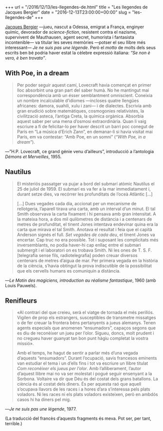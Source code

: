 +++
url = "/2016/12/13/les-llegendes-de.html"
title = "Les llegendes de Jacques Bergier"
date = "2016-12-13T23:00:00+00:00"
slug = "les-llegendes-de"
+++

[Jacques Bergier](https://fr.wikipedia.org/wiki/Jacques_Bergier) —jueu, nascut a Odessa, emigrat a França, enginyer químic, devorador de *science-fiction*, resistent contra el nazisme, supervivent de Mauthausen, agent secret, humorista i fantasista incontenible— va titular les seves memòries —potser el seu llibre més interessant— *Je ne suis pas une légende*. Però el *motto* de molts dels seus escrits ben bé podria haver estat la cèlebre expressió italiana: *“Se non è vero, è ben trovato”*.

## With Poe, in a dream

> Per poder seguir aquest camí, Lovecraft havia començat en primer lloc absorbint una gran part del saber humà. No he mantingut mai correspondència amb un ésser semblantment omniscient. Coneixia un nombre incalculable d’idiomes —incloses quatre llengües africanes: damora, suahili, xulu i zani— i de dialectes. Escrivia amb gran erudició sobre matemàtiques, cosmogonies relativistes, la civilització asteca, l’antiga Creta, la química orgànica. Absorbia aquest saber per una mena d’osmosi extraordinària. Quan li vaig escriure a fi de felicitar-lo per haver descrit un barri poc conegut de París en “La música d’Erich Zann”, en demanar-li si havia visitat mai París, em va contestar: “Amb Poe, en un somni” (*“With Poe, in a dream”*).

—”H.P. Lovecraft, ce grand génie venu d’ailleurs”, introducció a l’antologia *Démons et Merveilles*, 1955.

## Nautilus

> El misteriós passatger va pujar a bord del submarí atòmic Nautilus el 25 de juliol de 1959. El submarí es va fer a la mar immediatament i, durant setze dies, va recórrer les profunditats de l’oceà Atlàntic […]
> 
> […] Dues vegades cada dia, accionat per un mecanisme de rellotgeria, l’aparell tirava una carta, amb un interval d’un minut. El tal Smith observava la carta fixament i hi pensava amb gran intensitat. A la mateixa hora, a dos mil quilòmetres de distància i a centenars de metres de profunditat, el tinent Jones intentava endevinar quina era la carta que mirava el tal Smith. Anotava el resultat i feia que el capità Anderson signés el full. *Set vegades de cada deu*, el tinent Jones va encertar. Cap truc no era possible. Tot i suposant les complicitats més inversemblants, no podia haver-hi cap enllaç entre el submari submergit i el laboratori on es trobava Smith. Ni les ones de T. S. F. [telegrafia sense fils, radiotelegrafia] poden creuar diversos centenars de metres d’aigua de mar. Per primera vegada en la història de la ciència, s’havia obtingut la prova indiscutible de la possibilitat que els cervells humans es comuniquin a distància.

—*Le Matin des magiciens, introduction au réalisme fantastique*, 1960 (amb Louis Pauwels).

## Renifleurs

> «Al contrari del que creieu, serà el viatge de tornada el més perillós. Vigilen de prop els estrangers, susceptibles de transmetre missatges o de fer creuar la frontera béns pertanyents a jueus alemanys. Tenen agents especials que anomenen “ensumadors”, capaços segons que es diu de reconèixer un jueu per l’olor. Sigueu, doncs, molt prudent i no cregueu haver guanyat tan bon punt hàgiu completat la vostra missió».
> 
> Amb el temps, he hagut de sentir a parlar més d’una vegada d’aquests “ensumadors”. Durant l’ocupació, savis francesos eminents van estudiar el tema i un d’ells fins i tot va escriure un llibre titulat *Com reconèixer els jueus per l’olor*. Amb l’alliberament, l’autor d’aquest llibre mai no va ser molestat i pogué seguir ensenyant a la Sorbona. Voltaire va dir que Déu és del costat dels grans batallons. La ciència és al costat dels diners. És per aquesta raó que aquell s’ocupava llavors de les races i a hores d’ara s’interessa pels plats voladors. Ni les races ni els plats voladors existeixen, però en ambdós casos hi ha diners pel mig.

—*Je ne suis pas une légende*, 1977.

(La traducció del francès d’aquests fragments és meva. Pot ser, per tant, terrible.)